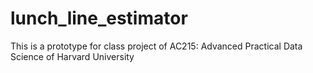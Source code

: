 # lunch_line_estimator
This is a prototype for class project of AC215: Advanced Practical Data Science of Harvard University
